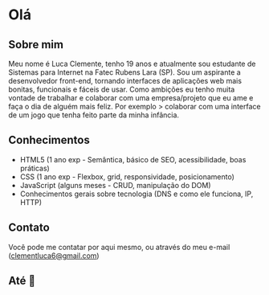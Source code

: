  # Olá
 
 
 ## Sobre mim
 Meu nome é Luca Clemente, tenho 19 anos e atualmente sou estudante de Sistemas para Internet na Fatec Rubens Lara (SP). Sou um aspirante a desenvolvedor front-end, tornando  interfaces de aplicações web mais bonitas, funcionais e fáceis de usar. Como ambições eu tenho muita vontade de trabalhar e colaborar com uma empresa/projeto que eu ame e faça o dia de alguém mais feliz. Por exemplo > colaborar com uma interface de um jogo que tenha feito parte da minha infância. 
 
 ## Conhecimentos
  - HTML5 (1 ano exp - Semântica, básico de SEO, acessibilidade, boas práticas)
  - CSS   (1 ano exp - Flexbox, grid, responsividade, posicionamento)
  - JavaScript (alguns meses - CRUD, manipulação do DOM)
  - Conhecimentos gerais sobre tecnologia (DNS e como ele funciona, IP, HTTP)
  
  ## Contato
  Você pode me contatar por aqui mesmo, ou através do meu e-mail (clementluca6@gmail.com)
  
  ## Até 🤙

  

